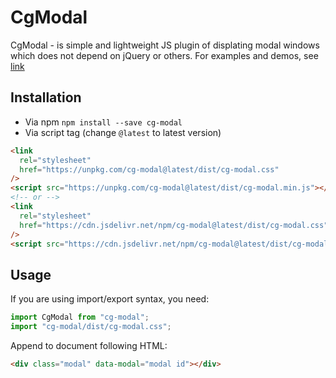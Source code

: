 # CgModal

CgModal - is simple and lightweight JS plugin of displating modal windows which does not depend on jQuery or others.
For examples and demos, see [link](https://rfkhusnutdinov.github.io/cg-modal/demo)

## Installation

- Via npm <code>npm install --save cg-modal</code>
- Via script tag (change <code>@latest</code> to latest version)

```html
<link
  rel="stylesheet"
  href="https://unpkg.com/cg-modal@latest/dist/cg-modal.css"
/>
<script src="https://unpkg.com/cg-modal@latest/dist/cg-modal.min.js"></script>
<!-- or -->
<link
  rel="stylesheet"
  href="https://cdn.jsdelivr.net/npm/cg-modal@latest/dist/cg-modal.css"
/>
<script src="https://cdn.jsdelivr.net/npm/cg-modal@latest/dist/cg-modal.min.js"></script>
```

## Usage

If you are using import/export syntax, you need:

```javascript
import CgModal from "cg-modal";
import "cg-modal/dist/cg-modal.css";
```

Append to document following HTML:

```html
<div class="modal" data-modal="modal id"></div>
```
